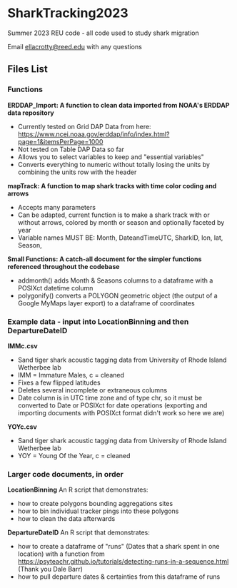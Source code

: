 # SharkTracking2023
Summer 2023 REU code - all code used to study shark migration

Email ellacrotty@reed.edu with any questions

## Files List
### Functions
**ERDDAP_Import: A function to clean data imported from NOAA's ERDDAP data repository**
- Currently tested on Grid DAP Data from here: https://www.ncei.noaa.gov/erddap/info/index.html?page=1&itemsPerPage=1000
- Not tested on Table DAP Data so far
- Allows you to select variables to keep and "essential variables"
- Converts everything to numeric without totally losing the units by combining the units row with the header

**mapTrack: A function to map shark tracks with time color coding and arrows**
- Accepts many parameters
- Can be adapted, current function is to make a shark track with or without arrows, colored by month or season and optionally faceted by year
- Variable names MUST BE: Month, DateandTimeUTC, SharkID, lon, lat, Season, 

**Small Functions: A catch-all document for the simpler functions referenced throughout the codebase**
  - addmonth() adds Month & Seasons columns to a dataframe with a POSIXct datetime column
  - polygonify() converts a POLYGON geometric object (the output of a Google MyMaps layer export) to a dataframe of coordinates

### Example data - input into LocationBinning and then DepartureDateID

**IMMc.csv**
- Sand tiger shark acoustic tagging data from University of Rhode Island Wetherbee lab
- IMM = Immature Males, c = cleaned
- Fixes a few flipped latitudes
- Deletes several incomplete or extraneous columns
- Date column is in UTC time zone and of type chr, so it must be converted to Date or POSIXct for date operations (exporting and importing documents with POSIXct format didn't work so here we are)

**YOYc.csv**
- Sand tiger shark acoustic tagging data from University of Rhode Island Wetherbee lab
- YOY = Young Of the Year, c = cleaned

### Larger code documents, in order 

**LocationBinning**
An R script that demonstrates:
- how to create polygons bounding aggregations sites
- how to bin individual tracker pings into these polygons
- how to clean the data afterwards

**DepartureDateID**
An R script that demonstrates:
- how to create a dataframe of "runs" (Dates that a shark spent in one location) with a function from https://psyteachr.github.io/tutorials/detecting-runs-in-a-sequence.html (Thank you Dale Barr)
- how to pull departure dates & certainties from this dataframe of runs
